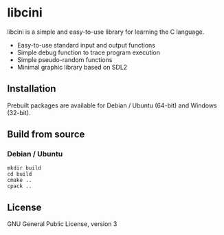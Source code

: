 # libcini
libcini is a simple and easy-to-use library for learning the C language.
- Easy-to-use standard input and output functions
- Simple debug function to trace program execution
- Simple pseudo-random functions
- Minimal graphic library based on SDL2

## Installation
Prebuilt packages are available for Debian / Ubuntu (64-bit) and Windows (32-bit).

## Build from source
### Debian / Ubuntu
```
mkdir build
cd build
cmake ..
cpack ..
```

## License
GNU General Public License, version 3
